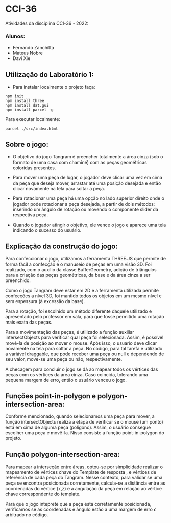 # CCI-36
Atividades da disciplina CCI-36 - 2022:
### Alunos:
- Fernando Zanchitta
- Mateus Nobre
- Davi Xie

## Utilização do Laboratório 1:
- Para instalar localmente o projeto faça:
```
npm init
npm install three
npm install dat.gui
npm install parcel -g
```
Para executar localmente:
```
parcel ./src/index.html
```

## Sobre o jogo:

- O objetivo do jogo Tangram é preencher totalmente a área cinza (sob o formato de uma casa com chaminé) com as peças geométricas coloridas presentes.

- Para mover uma peça de lugar, o jogador deve clicar uma vez em cima da peça que deseja mover, arrastar até uma posição desejada e então clicar novamente na tela para soltar a peça.

- Para rotacionar uma peça há uma opção no lado superior direito onde o jogador pode rotacionar a peça desejada, a partir de dois métodos: inserindo um ângulo de rotação ou movendo o componente slider da respectiva peça.

- Quando o jogador atingir o objetivo, ele vence o jogo e aparece uma tela indicando o sucesso do usuário.

## Explicação da construção do jogo:

Para confeccionar o jogo, utilizamos a ferramenta THREE.JS que permite de forma fácil a confecção e o manuseio de peças em uma visão 3D. Foi realizado, com o auxílio da classe BufferGeometry, adição de triângulos para a criação das peças geométricas, da base e da área cinza a ser preenchido.

Como o jogo Tangram deve estar em 2D e a ferramenta utilizada permite confecções a nível 3D, foi mantido todos os objetos em um mesmo nível e sem espessura (à excessão da base).

Para a rotação, foi escolhido um método diferente daquele utilizado e apresentado pelo professor em sala, para que fosse permitido uma rotação mais exata das peças.

Para a movimentação das peças, é utilizado a função auxiliar intersectObjects para verificar qual peça foi selecionada. Assim, é possível movê-la de posição ao mover o mouse. Após isso, o usuário deve clicar novamente na tela para soltar a peça. No código, para tal tarefa é utilizado a variável draggable, que pode receber uma peça ou null e dependendo de seu valor, move-se uma peça ou não, respectivamente.

A checagem para concluir o jogo se dá ao mapear todos os vértices das peças com os vértices da área cinza. Caso coincida, tolerando uma pequena margem de erro, então o usuário venceu o jogo.

## Funções point-in-polygon e polygon-intersection-area:
Conforme mencionado, quando selecionamos uma peça para mover, a função intersectObjects realiza a etapa de verificar se o mouse (um ponto) está em cima de alguma peça (polígono). Assim, o usuário consegue escolher uma peça e movê-la. Nisso consiste a função point-in-polygon do projeto.

## Função polygon-intersection-area:
Para mapear a interseção entre áreas, optou-se por simplicidade realizar o mapeamento de vértices chave do Template de resposta , e vértices de referência de cada peça do Tangram. Nesse contexto, para validar se uma peça se encontra posicionada corretamente, calcula-se a distância entre as coordenadas do vértice (x,z) e a angulação da peça em relação ao vértice chave correspondente do template.

Para que o jogo inteprete que a peça está corretamente posicionada, verificamos se as coordenadas e ângulo estão a uma margem de erro $\epsilon$ arbitrado no código.

